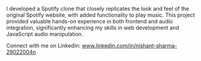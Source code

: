 I developed a Spotify clone that closely replicates the look and feel of the original Spotify website, with added functionality to play music. 
This project provided valuable hands-on experience in both frontend and audio integration, significantly enhancing my skills in web development and JavaScript audio manipulation. 

Connect with me on LinkedIn: www.linkedin.com/in/nishant-sharma-29022004n

